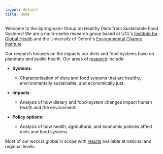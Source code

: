```yaml
---
layout: default
title: Home
---
```


Welcome to the Springmann Group on Healthy Diets from Sustainable Food Systems! We are a multi-centre research group based at UCL's [Institute for Global Health](https://www.ucl.ac.uk/global-health/igh-centres-0) and the University of Oxford's [Environmental Change Institute](https://www.eci.ox.ac.uk/research/environment-health).

Our research focuses on the impacts our diets and food systems have on planetary and public health. Our areas of [research](https://scaleffi.github.io/webtest-marco-2/research.html) include:

- **Systems**: 
  - Characterisation of diets and food systems that are healthy, environmentally sustainable, and economically just.

- **Impacts**: 
  - Analysis of how dietary and food-system changes impact human health and the environment.

- **Policy options**: 
  - Analysis of how health, agricultural, and economic policies affect diets and food systems.

Most of our work is global in scope with [results](https://scaleffi.github.io/webtest-marco-2/data.html) available at national and regional levels. 
